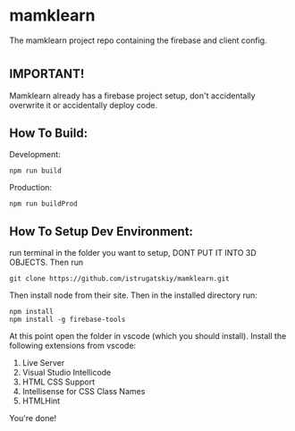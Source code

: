 # mamklearn
The mamklearn project repo containing the firebase and client config.
#
## IMPORTANT!
Mamklearn already has a firebase project setup, don't accidentally overwrite it
or accidentally deploy code.
## How To Build:
Development:
```
npm run build
```
Production:
```
npm run buildProd
```
## How To Setup Dev Environment:
run terminal in the folder you want to setup, DONT PUT IT INTO 3D OBJECTS.
Then run
```
git clone https://github.com/istrugatskiy/mamklearn.git
```
Then install node from their site.
Then in the installed directory run:
```
npm install
npm install -g firebase-tools
```
At this point open the folder in vscode (which you should install).
Install the following extensions from vscode:
1. Live Server
2. Visual Studio Intellicode
3. HTML CSS Support
4. Intellisense for CSS Class Names
5. HTMLHint

You're done!
